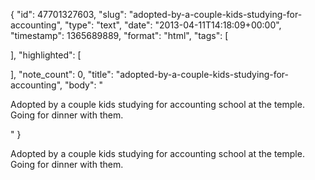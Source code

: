 {
  "id": 47701327603,
  "slug": "adopted-by-a-couple-kids-studying-for-accounting",
  "type": "text",
  "date": "2013-04-11T14:18:09+00:00",
  "timestamp": 1365689889,
  "format": "html",
  "tags": [

  ],
  "highlighted": [

  ],
  "note_count": 0,
  "title": "adopted-by-a-couple-kids-studying-for-accounting",
  "body": "<p>Adopted by a couple kids studying for accounting school at the temple. Going for dinner with them.</p>"
}

<p>Adopted by a couple kids studying for accounting school at the temple. Going for dinner with them.</p>